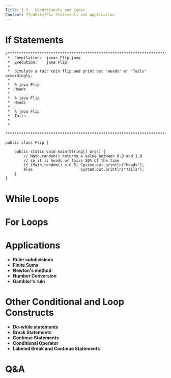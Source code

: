```yaml
---
Title: 1.3   Conditionals and Loops
Content: If/While/For Statements and Application
---
```


# If Statements
```
/******************************************************************************
 *  Compilation:  javac Flip.java
 *  Execution:    java Flip
 *  
 *  Simulate a fair coin flip and print out "Heads" or "Tails" accordingly.
 *
 *  % java Flip
 *  Heads
 *
 *  % java Flip
 *  Heads
 *
 *  % java Flip
 *  Tails
 *
 *
 ******************************************************************************/

public class Flip {

    public static void main(String[] args) { 
        // Math.random() returns a value between 0.0 and 1.0
        // so it is heads or tails 50% of the time
        if (Math.random() < 0.5) System.out.println("Heads");
        else                     System.out.println("Tails");
    }
}

```
# While Loops

# For Loops

# Applications
- **Ruler subdivisions**
- **Finite Sums**
- **Newton's method**
- **Number Conversion**
- **Gambler's ruin**

# Other Conditional and Loop Constructs
- **Do-while statements**
- **Break Statements**
- **Continue Statements**
- **Conditional Operator**
- **Labeled Break and Continue Statements**

# Q&A

